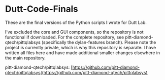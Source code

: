 # Dutt-Code-Finals
These are the final versions of the Python scripts I wrote for Dutt Lab.

I've excluded the core and GUI components, so the repository is not functional if downloaded. For the complete repository, see pitt-diamond-qtech/pittqlabsys (specifically the dylan-features branch). Please note the project is currently private, which is why this repository is separate. I have written all files here and have made additional smaller changes elsewhere in the main repository.

pitt-diamond-qtech/pittqlabsys: [https://github.com/pitt-diamond-qtech/pittqlabsys](https://github.com/pitt-diamond-qtech/pittqlabsys)
